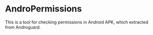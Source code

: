# AndroPermissions
This is a tool for checking permissions in Android APK, which extracted from Androguard.
